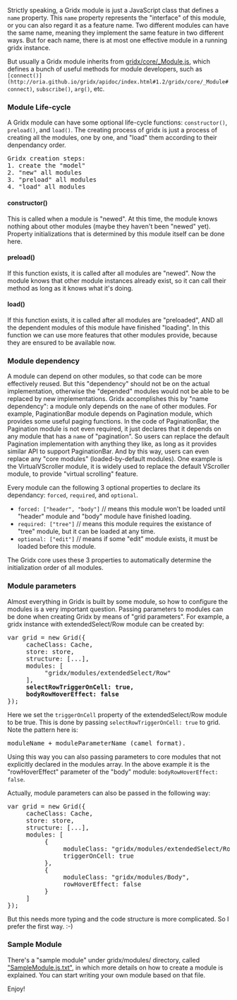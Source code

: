 Strictly speaking, a Gridx module is just a JavaScript class that defines a `name` property. This `name` property represents the "interface" of this module, or you can also regard it as a feature name. Two different modules can have the same name, meaning they implement the same feature in two different ways. But for each name, there is at most one effective module in a running gridx instance.

But usually a Gridx module inherits from [gridx/core/_Module.js](https://github.com/oria/gridx/blob/master/core/_Module.js), which defines a bunch of useful methods for module developers, such as `[connect()](http://oria.github.io/gridx/apidoc/index.html#1.2/gridx/core/_Module#connect)`, `subscribe()`, `arg()`, etc.

### Module Life-cycle
A Gridx module can have some optional life-cycle functions: `constructor()`, `preload()`, and `load()`. The creating process of gridx is just a process of creating all the modules, one by one, and "load" them according to their denpendancy order.

<pre>
Gridx creation steps:
1. create the "model"
2. "new" all modules
3. "preload" all modules
4. "load" all modules
</pre>

#### constructor()
This is called when a module is "newed". At this time, the module knows nothing about other modules (maybe they haven't been "newed" yet). Property initializations that is determined by this module itself can be done here.

#### preload()
If this function exists, it is called after all modules are "newed". Now the module knows that other module instances already exist, so it can call their method as long as it knows what it's doing.

#### load()
If this function exists, it is called after all modules are "preloaded", AND all the dependent modules of this module have finished "loading". In this function we can use more features that other modules provide, because they are ensured to be available now.

### Module dependency
A module can depend on other modules, so that code can be more effectively reused. But this "dependency" should not be on the actual implementation, otherwise the "depended" modules would not be able to be replaced by new implementations.
Gridx accomplishes this by "name dependency": a module only depends on the `name` of other modules. For example, PaginationBar module depends on Pagination module, which provides some useful paging functions. In the code of PaginationBar, the Pagination module is not even required, it just declares that it depends on any module that has a `name` of "pagination". So users can replace the default Pagination implementation with anything they like, as long as it provides similar API to support PaginationBar.
And by this way, users can even replace any "core modules" (loaded-by-default modules). One example is the VirtualVScroller module, it is widely used to replace the default VScroller module, to provide "virtual scrolling" feature.

Every module can the following 3 optional properties to declare its dependancy: `forced`, `required`, and `optional`.
* `forced: ["header", "body"]` // means this module won't be loaded until "header" module and "body" module have finished loading.
* `required: ["tree"]` // means this module requires the existance of "tree" module, but it can be loaded at any time.
* `optional: ["edit"]` // means if some "edit" module exists, it must be loaded before this module.

The Gridx core uses these 3 properties to automatically determine the initialization order of all modules.

### Module parameters
Almost everything in Gridx is built by some module, so how to configure the modules is a very important question.
Passing parameters to modules can be done when creating Gridx by means of "grid parameters". For example, a gridx instance with extendedSelect/Row module can be created by:

<pre>
var grid = new Grid({
     cacheClass: Cache,
     store: store,
     structure: [...],
     modules: [
          "gridx/modules/extendedSelect/Row"
     ],
     <b>selectRowTriggerOnCell: true,
     bodyRowHoverEffect: false</b>
});
</pre>

Here we set the `triggerOnCell` property of the extendedSelect/Row module to be true. This is done by passing `selectRowTriggerOnCell: true` to grid. Note the pattern here is: 

<pre>
moduleName + moduleParameterName (camel format).
</pre>

Using this way you can also passing parameters to core modules that not explicitly declared in the modules array. In the above example it is the "rowHoverEffect" parameter of the "body" module: `bodyRowHoverEffect: false`.

Actually, module parameters can also be passed in the following way:

<pre>
var grid = new Grid({
     cacheClass: Cache,
     store: store,
     structure: [...],
     modules: [
          {
               moduleClass: "gridx/modules/extendedSelect/Row",
               triggerOnCell: true
          },
          {
               moduleClass: "gridx/modules/Body",
               rowHoverEffect: false
          }
     ]
});
</pre>

But this needs more typing and the code structure is more complicated. So I prefer the first way. :-)

### Sample Module
There's a "sample module" under gridx/modules/ directory, called ["SampleModule.js.txt"](https://github.com/oria/gridx/blob/master/modules/SampleModule.js.txt), in which more details on how to create a module is explained. You can start writing your own module based on that file.

Enjoy!